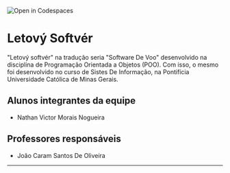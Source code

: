![Open in Codespaces](https://classroom.github.com/assets/open-in-codespaces-abfff4d4e15f9e1bd8274d9a39a0befe03a0632bb0f153d0ec72ff541cedbe34.svg)
# Letový Softvér
"Letový softvér" na tradução seria "Software De Voo" desenvolvido na disciplina de Programação Orientada a Objetos (POO). Com isso, o mesmo foi desenvolvido no curso de Sistes De Informação, na Pontifícia Universidade Católica de Minas Gerais.

## Alunos integrantes da equipe

* Nathan Victor Morais Nogueira


## Professores responsáveis

* João Caram Santos De Oliveira


*************************************************************************************************************************************************************************

